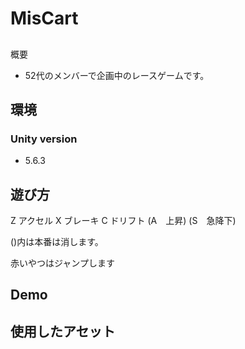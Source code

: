 ﻿MisCart
====


## 
概要
- 52代のメンバーで企画中のレースゲームです。


## 環境
### Unity version
- 5.6.3


## 遊び方
Z アクセル
X ブレーキ
C ドリフト
(A　上昇)
(S　急降下)

()内は本番は消します。

赤いやつはジャンプします



## Demo


## 使用したアセット
